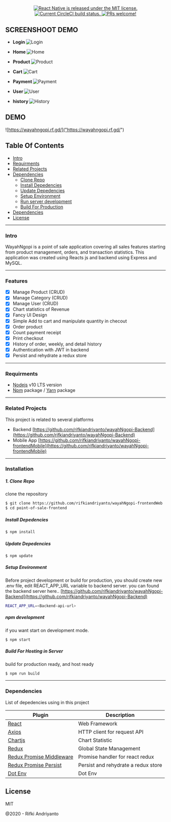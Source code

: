 <h1 align="center">
  <a href="https://wayahngopi.rf.gd/">
  </a>
</h1>

<p align="center">
  <a href="https://github.com/facebook/react/blob/master/LICENSE">
    <img src="https://img.shields.io/badge/license-MIT-blue.svg" alt="React Native is released under the MIT license." />
  </a>
  <a href="https://circleci.com/gh/facebook/react-native">
    <img src="https://circleci.com/gh/facebook/react-native.svg?style=shield" alt="Current CircleCI build status." />
  </a>
  <a href="https://www.npmjs.org/package/react>
    <img src="https://badge.fury.io/js/react-native.svg" alt="Current npm package version." />
  </a>
  <a href="https://reactnative.dev/docs/contributing">
    <img src="https://img.shields.io/badge/PRs-welcome-brightgreen.svg" alt="PRs welcome!" />
  </a>
</p>

## SCREENSHOOT DEMO
- <b>Login </b>
![Login](Images/login.JPG)

- <b> Home </b>
![Home](Images/home.JPG)

- <b> Product </b>
![Product](Images/product.JPG)

- <b> Cart </b>
![Cart](Images/cart.JPG)

- <b> Payment </b>
![Payment](Images/payment.JPG)

- <b> User </b>
![User](Images/user.JPG)

- <b> history </b>
![History](Images/history.JPG)

## DEMO
![https://wayahngopi.rf.gd/]("https://wayahngopi.rf.gd/")

## Table Of Contents
*  [Intro](#Intro)
*  [Requirments](#Requirments)
*  [Related Projects](#Related-Projects)
*  [Dependencies](#Dependencies)
    *  [Clone Repo](#Clone-Repo)
    *  [Install Depedencies](#Install-Depedencies)
    *  [Update Depedencies](#Update-Depedencies)
    *  [Setup Environment](#Setup-Environment)
    *  [Run server development](#Run-server-development)
    *  [Build For Production](#Build-For-Production)
* [Dependencies](#Dependencies)
* [License](#License)
___
### Intro

WayahNgopi is a point of sale application covering all sales features starting from
product management, orders, and transaction statistics. This application was created using
Reacts js and backend using Express and MySQL.

___
### Features
- [x] Manage Product (CRUD)
- [x] Manage Category (CRUD)
- [x] Manage User (CRUD)
- [x] Chart statistics of Revenue
- [x] Fancy UI Design
- [x] Simple Add to cart and manipulate quantity in checout
- [x] Order product
- [x] Count payment receipt
- [x] Print checkout
- [x] History of order, weekly, and detail history
- [x] Authentication with JWT in backend
- [x] Persist and rehydrate a redux store
___
### Requirments

* [Nodejs](https://nodejs.org/en/) v10 LTS version
* [Npm](https://www.npmjs.com/get-npm) package / [Yarn](https://yarnpkg.com/lang/en/docs/install/#mac-stable) package
___

### Related Projects
This project is related to several platforms

* Backend [https://github.com/rifkiandriyanto/wayahNgopi-Backend](https://github.com/rifkiandriyanto/wayahNgopi-Backend)
* Mobile App [https://github.com/rifkiandriyanto/wayahNgopi-frontendMobile](https://github.com/rifkiandriyanto/wayahNgopi-frontendMobile)
___

### Installation

##### 1. Clone Repo
clone the repository

```sh
$ git clone https://github.com/rifkiandriyanto/wayahNgopi-frontendWeb
$ cd point-of-sale-frontend
```

##### Install Depedencies

```sh
$ npm install
```

##### Update Depedencies

```sh
$ npm update
```

##### Setup Environment
Before project development or build for production, you should create new .env file, edit REACT_APP_URL variable to backend server. you can found the backend server here.. [https://github.com/rifkiandriyanto/wayahNgopi-Backend](https://github.com/rifkiandriyanto/wayahNgopi-Backend)

```sh
REACT_APP_URL=<Backend-api-url>
```

##### npm development
if you want start on development mode.

```sh
$ npm start
```


##### Build For Hosting in Server
build for production ready, and host ready

```sh
$ npm run build
```
___

### Dependencies

List of depedencies using in this project

| Plugin | Description |
| ------ | ------ |
| [React](https://facebook.github.io/react-native/) | Web Framework |
| [Axios](https://github.com/axios/axios) | HTTP client for request API |
| [Chartjs](https://www.npmjs.com/package/chart.js?activeTab=readme) | Chart Statistic |
| [Redux](https://redux.js.org) | Global State Management |
| [Redux Promise Middleware](https://www.npmjs.com/package/redux-promise-middleware) | Promise handler for react redux 
| [Redux Promise Persist](https://www.npmjs.com/package/redux-persist) | Persist and rehydrate a redux store
| [Dot Env](https://www.npmjs.com/package/dotenv) | Dot Env

License
----

MIT


@2020 - Rifki Andriyanto
